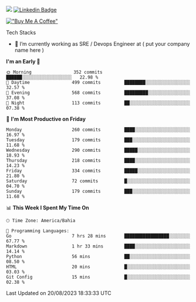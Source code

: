 ![](https://komarev.com/ghpvc/?username=miltlima&color=blue) [![Linkedin Badge](https://img.shields.io/badge/-LinkedIn-blue?style=flat-square&logo=Linkedin&logoColor=white&link=https://www.linkedin.com/in/miltonlimaj/)](https://www.linkedin.com/in/miltonlimaj/) 

[!["Buy Me A Coffee"](https://img.shields.io/badge/Buy_Me_A_Coffee-FFDD00?style=for-the-badge&logo=buy-me-a-coffee&logoColor=black)](https://www.buymeacoffee.com/miltlima)

Tech Stacks
                 

- 🔭 I’m currently working as SRE / Devops Engineer at ( put your company name here )


<!--START_SECTION:waka-->
**I'm an Early 🐤** 

```text
🌞 Morning                352 commits         ██████░░░░░░░░░░░░░░░░░░░   22.98 % 
🌆 Daytime                499 commits         ████████░░░░░░░░░░░░░░░░░   32.57 % 
🌃 Evening                568 commits         █████████░░░░░░░░░░░░░░░░   37.08 % 
🌙 Night                  113 commits         ██░░░░░░░░░░░░░░░░░░░░░░░   07.38 % 
```
📅 **I'm Most Productive on Friday** 

```text
Monday                   260 commits         ████░░░░░░░░░░░░░░░░░░░░░   16.97 % 
Tuesday                  179 commits         ███░░░░░░░░░░░░░░░░░░░░░░   11.68 % 
Wednesday                290 commits         █████░░░░░░░░░░░░░░░░░░░░   18.93 % 
Thursday                 218 commits         ████░░░░░░░░░░░░░░░░░░░░░   14.23 % 
Friday                   334 commits         █████░░░░░░░░░░░░░░░░░░░░   21.80 % 
Saturday                 72 commits          █░░░░░░░░░░░░░░░░░░░░░░░░   04.70 % 
Sunday                   179 commits         ███░░░░░░░░░░░░░░░░░░░░░░   11.68 % 
```


📊 **This Week I Spent My Time On** 

```text
🕑︎ Time Zone: America/Bahia

💬 Programming Languages: 
Go                       7 hrs 28 mins       █████████████████░░░░░░░░   67.77 % 
Markdown                 1 hr 33 mins        ████░░░░░░░░░░░░░░░░░░░░░   14.14 % 
Python                   56 mins             ██░░░░░░░░░░░░░░░░░░░░░░░   08.50 % 
HTML                     20 mins             █░░░░░░░░░░░░░░░░░░░░░░░░   03.03 % 
Git Config               15 mins             █░░░░░░░░░░░░░░░░░░░░░░░░   02.38 % 
```


 Last Updated on 20/08/2023 18:33:33 UTC
<!--END_SECTION:waka-->
